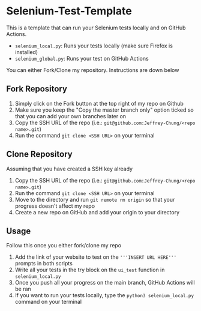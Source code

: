 # Selenium-Test-Template

This is a template that can run your Selenium tests locally and on GitHub Actions.
* `selenium_local.py`: Runs your tests locally (make sure Firefox is installed)
* `selenium_global.py`: Runs your test on GitHub Actions

You can either Fork/Clone my repository. Instructions are down below

## Fork Repository

1. Simply click on the Fork button at the top right of my repo on Github
2. Make sure you keep the "Copy the master branch only" option ticked so that you can add your own branches later on
3. Copy the SSH URL of the repo (i.e.: `git@github.com:Jeffrey-Chung/<repo name>.git`)
4. Run the command `git clone <SSH URL>` on your terminal 


## Clone Repository
Assuming that you have created a SSH key already 

1. Copy the SSH URL of the repo (i.e.: `git@github.com:Jeffrey-Chung/<repo name>.git`)
2. Run the command `git clone <SSH URL>` on your terminal
3. Move to the directory and run `git remote rm origin` so that your progress doesn't affect my repo
4. Create a new repo on GitHub and add your origin to your directory


## Usage
Follow this once you either fork/clone my repo

1. Add the link of your website to test on the `'''INSERT URL HERE'''` prompts in both scripts
2. Write all your tests in the try block on the `ui_test` function in `selenium_local.py`
3. Once you push all your progress on the main branch, GitHub Actions will be ran
4. If you want to run your tests locally, type the ``python3 selenium_local.py`` command on your terminal
